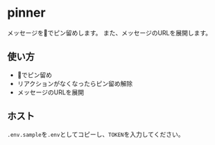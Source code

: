 # pinner

メッセージを:pushpin:でピン留めします。
また、メッセージのURLを展開します。

## 使い方

- :pushpin:でピン留め
- リアクションがなくなったらピン留め解除
- メッセージのURLを展開

## ホスト

`.env.sample`を`.env`としてコピーし、`TOKEN`を入力してください。